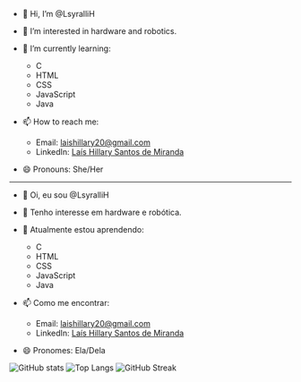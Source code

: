 
- 👋 Hi, I’m @LsyralliH

- 👀 I’m interested in hardware and robotics.
- 🌱 I’m currently learning:
    - C
    - HTML
    - CSS
    - JavaScript
    - Java

- 📫 How to reach me:
    - Email: [laishillary20@gmail.com](mailto:laishillary20@gmail.com)
    - LinkedIn: [Laís Hillary Santos de Miranda](https://www.linkedin.com/in/la%C3%ADs-hillary-santos-de-miranda-b77344276)
    
- 😄 Pronouns: She/Her

---------------------------------------------------------------------------------------------------------------------------------------------

- 👋 Oi, eu sou @LsyralliH

- 👀 Tenho interesse em hardware e robótica.
- 🌱 Atualmente estou aprendendo:
    - C
    - HTML
    - CSS
    - JavaScript
    - Java

- 📫 Como me encontrar:
    - Email: [laishillary20@gmail.com](mailto:laishillary20@gmail.com)
    - LinkedIn: [Laís Hillary Santos de Miranda](https://www.linkedin.com/in/la%C3%ADs-hillary-santos-de-miranda-b77344276)

- 😄 Pronomes: Ela/Dela


 ![GitHub stats](https://github-readme-stats.vercel.app/api?username=LsyralliH&show_icons=true&theme=radical) 
 ![Top Langs](https://github-readme-stats.vercel.app/api/top-langs/?username=LsyralliH&layout=compact&theme=radical) ![GitHub Streak](https://github-readme-streak-stats.herokuapp.com/?user=LsyralliH&theme=radical)




